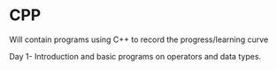 # CPP
Will contain programs using C++ to record the progress/learning curve

Day 1- Introduction and basic programs on operators and data types.

